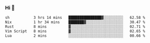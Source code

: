 ### Hi 👋

<!--START_SECTION:waka-->

```txt
sh           3 hrs 14 mins   ███████████████▓░░░░░░░░░   62.58 %
Nix          1 hr 34 mins    ███████▓░░░░░░░░░░░░░░░░░   30.47 %
Rust         8 mins          ▓░░░░░░░░░░░░░░░░░░░░░░░░   02.71 %
Vim Script   8 mins          ▓░░░░░░░░░░░░░░░░░░░░░░░░   02.65 %
Lua          2 mins          ░░░░░░░░░░░░░░░░░░░░░░░░░   00.66 %
```

<!--END_SECTION:waka-->
